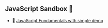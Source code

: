 ## JavaScript Sandbox :memo:

- :bookmark: [JavaScript Fundamentals with simple demo](https://cc1683.github.io/js-sandbox/000-JavaScriptFundamentals)